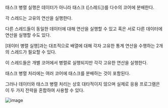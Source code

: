 태스크 병렬 실행은 데이터가 아니라 태스크 ([스레드])를 다수의 코어에 분배한다.

각 스레드는 고유의 연산을 실행한다.

다른 스레드들이 동일한 데이터에 대해 연산을 실행할 수 있고 혹은 서로 다른 데이터에 연산을 실행할 수도 있다.

[데이터 병렬 실행]과는 대조적으로 배열에 대해 각자 고유한 통계 연산을 수행하는 2개의 스레드가 필요할 수 있다.

이 스레드들은 개별 코어에서 병렬로 실행되지만 각각 고유한 연산을 실행한다.

태스크 병렬 처리에는 여러 코어에 태스크를 분배하는 것이 포함된다.

그러나 데이터와 태스크 병렬 처리는 상호 대타적이지 않으며 실제로 응용 프로그램은 이 두 가지 전략을 혼합하여 사용할 수 있다.

![image](https://user-images.githubusercontent.com/116250393/211191914-fe920735-f1e8-430f-b807-3c05ab2527d8.png)
